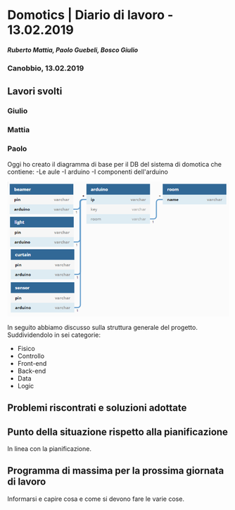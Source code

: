 # Domotics | Diario di lavoro - 13.02.2019

##### Ruberto Mattia, Paolo Guebeli, Bosco Giulio

### Canobbio, 13.02.2019

## Lavori svolti

### Giulio

### Mattia

### Paolo

Oggi ho creato il diagramma di base per il DB del sistema di domotica che contiene:
-Le aule
-I arduino
-I componenti dell'arduino

![alt text](../DB/DbDiagram.png "DB diagram")

In seguito abbiamo discusso sulla struttura generale del progetto.
Suddividendolo in sei categorie:
- Fisico
- Controllo
- Front-end
- Back-end
- Data
- Logic
 

##  Problemi riscontrati e soluzioni adottate


##  Punto della situazione rispetto alla pianificazione
In linea con la pianificazione.


## Programma di massima per la prossima giornata di lavoro
Informarsi e capire cosa e come si devono fare le varie cose.
